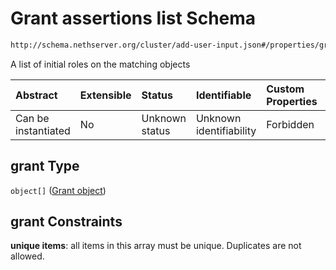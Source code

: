 # Grant assertions list Schema

```txt
http://schema.nethserver.org/cluster/add-user-input.json#/properties/grant
```

A list of initial roles on the matching objects

| Abstract            | Extensible | Status         | Identifiable            | Custom Properties | Additional Properties | Access Restrictions | Defined In                                                                 |
| :------------------ | :--------- | :------------- | :---------------------- | :---------------- | :-------------------- | :------------------ | :------------------------------------------------------------------------- |
| Can be instantiated | No         | Unknown status | Unknown identifiability | Forbidden         | Allowed               | none                | [add-user-input.json*](cluster/add-user-input.json "open original schema") |

## grant Type

`object[]` ([Grant object](cluster-definitions-grant-object.md))

## grant Constraints

**unique items**: all items in this array must be unique. Duplicates are not allowed.
